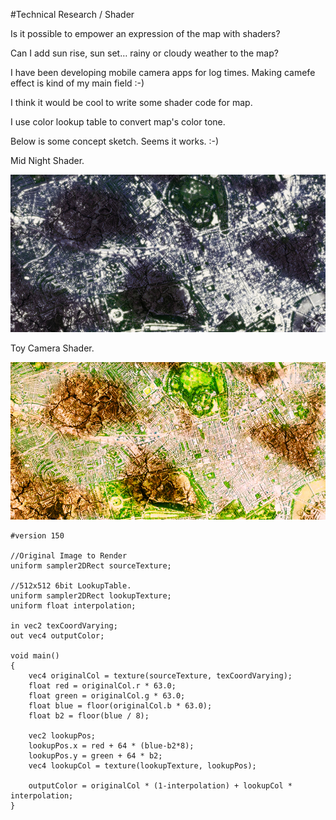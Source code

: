 #Technical Research / Shader

Is it possible to empower an expression of the map with shaders?

Can I add  sun rise, sun set… rainy or cloudy weather to the map?

I have been developing mobile camera apps for log times. Making camefe effect is kind of my main field :-)

I think it would be cool to write some shader code for map.

I use color lookup table to convert map's color tone. 

Below is some concept sketch. Seems it works. :-)



Mid Night Shader.

![Shader Sketch](../project_images/sketches/sketch_021_night_light_shader.png?raw=true "Example Image")


Toy Camera Shader.

![Shader Sketch](../project_images/sketches/sketch_022_toycamera.png?raw=true "Example Image")


```
#version 150

//Original Image to Render
uniform sampler2DRect sourceTexture;

//512x512 6bit LookupTable.
uniform sampler2DRect lookupTexture;
uniform float interpolation;

in vec2 texCoordVarying;
out vec4 outputColor;

void main()
{
    vec4 originalCol = texture(sourceTexture, texCoordVarying);
    float red = originalCol.r * 63.0;
    float green = originalCol.g * 63.0;
    float blue = floor(originalCol.b * 63.0);
    float b2 = floor(blue / 8);

    vec2 lookupPos;
    lookupPos.x = red + 64 * (blue-b2*8);
    lookupPos.y = green + 64 * b2;
    vec4 lookupCol = texture(lookupTexture, lookupPos);
    
    outputColor = originalCol * (1-interpolation) + lookupCol * interpolation;
}
```

